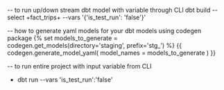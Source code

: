 -- to run up/down stream dbt model with variable through CLI 
dbt build --select +fact_trips+ --vars '{'is_test_run': 'false'}'


-- how to generate yaml models for your dbt models using codegen package
{% set models_to_generate = codegen.get_models(directory='staging', prefix='stg_') %}
{{ codegen.generate_model_yaml(
    model_names = models_to_generate
) }}


-- to run entire project with input variable from CLI

- dbt run --vars 'is_test_run':'false'




